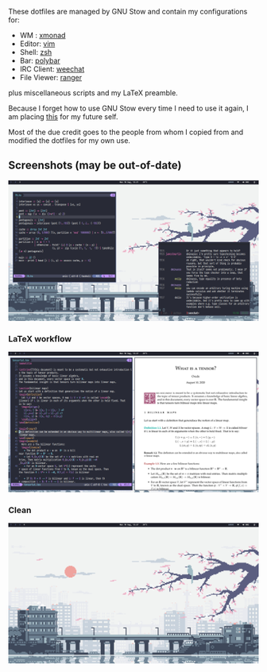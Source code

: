 
These dotfiles are managed by GNU Stow and contain my configurations for:
- WM : [xmonad](https://xmonad.org/)
- Editor: [vim](https://www.vim.org/)
- Shell: [zsh](https://github.com/ohmyzsh/ohmyzsh)
- Bar: [polybar](https://github.com/polybar/polybar)
- IRC Client: [weechat](https://weechat.org/)
- File Viewer: [ranger](https://github.com/ranger/ranger)

plus miscellaneous scripts and my LaTeX preamble.

Because I forget how to use GNU Stow every time I need to use it again, I am placing [this](https://alexpearce.me/2016/02/managing-dotfiles-with-stow/) for my future self.

Most of the due credit goes to the people from whom I copied from and modified the dotfiles for my own use.

## Screenshots (may be out-of-date)

![Floating windows running vim and weechat](screen.png)

### LaTeX workflow
![Editing a LaTeX file.](texing.png)

### Clean
![Only the bar and wallpaper are shown.](clean.png)
